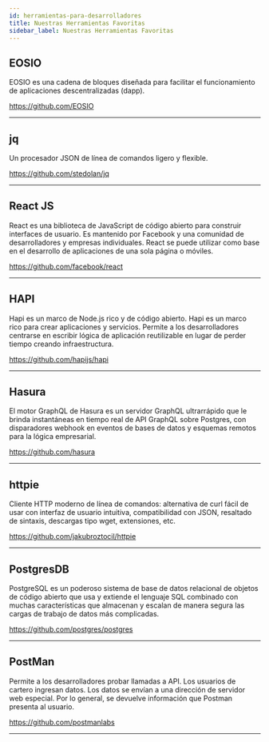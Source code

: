 ```yaml
---
id: herramientas-para-desarrolladores
title: Nuestras Herramientas Favoritas
sidebar_label: Nuestras Herramientas Favoritas
---
```


## **EOSIO**

EOSIO es una cadena de bloques diseñada para facilitar el funcionamiento de aplicaciones descentralizadas (dapp).

https://github.com/EOSIO

* * * 

## **jq**

Un procesador JSON de línea de comandos ligero y flexible.

https://github.com/stedolan/jq

* * * 

## React JS

React es una biblioteca de JavaScript de código abierto para construir interfaces de usuario. Es mantenido por Facebook y una comunidad de desarrolladores y empresas individuales. React se puede utilizar como base en el desarrollo de aplicaciones de una sola página o móviles.

https://github.com/facebook/react

* * *

## HAPI

Hapi es un marco de Node.js rico y de código abierto. Hapi es un marco rico para crear aplicaciones y servicios. Permite a los desarrolladores centrarse en escribir lógica de aplicación reutilizable en lugar de perder tiempo creando infraestructura.

https://github.com/hapijs/hapi

* * *

## **Hasura**

El motor GraphQL de Hasura es un servidor GraphQL ultrarrápido que le brinda instantáneas en tiempo real de API GraphQL sobre Postgres, con disparadores webhook en eventos de bases de datos y esquemas remotos para la lógica empresarial.

https://github.com/hasura

* * *

## **httpie**

Cliente HTTP moderno de línea de comandos: alternativa de curl fácil de usar con interfaz de usuario intuitiva, compatibilidad con JSON, resaltado de sintaxis, descargas tipo wget, extensiones, etc.

https://github.com/jakubroztocil/httpie

* * * 

## **PostgresDB**

PostgreSQL es un poderoso sistema de base de datos relacional de objetos de código abierto que usa y extiende el lenguaje SQL combinado con muchas características que almacenan y escalan de manera segura las cargas de trabajo de datos más complicadas.

https://github.com/postgres/postgres

* * *

## **PostMan**

Permite a los desarrolladores probar llamadas a API. Los usuarios de cartero ingresan datos. Los datos se envían a una dirección de servidor web especial. Por lo general, se devuelve información que Postman presenta al usuario.

https://github.com/postmanlabs

* * *